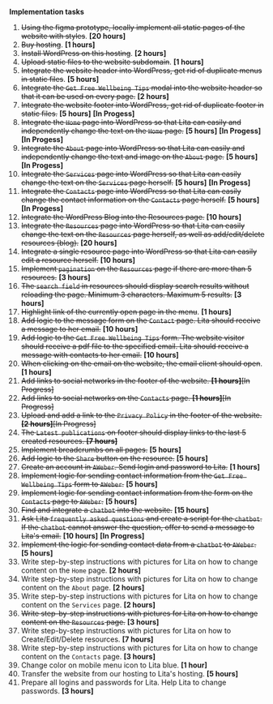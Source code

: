 **Implementation tasks**

1. ~~Using the figma prototype, locally implement all static pages of the website with styles~~. **[20 hours]**
2. ~~Buy hosting~~. **[1 hours]**
3. ~~Install WordPress on this hosting~~. **[2 hours]**
4. ~~Upload static files to the website subdomain~~. **[1 hours]**
5. ~~Integrate the website header into WordPress, get rid of duplicate menus in static files~~. **[5 hours]**
6. ~~Integrate the `Get Free Wellbeing Tips` modal into the website header so that it can be used on every page.~~ **[2 hours]**
7. ~~Integrate the website footer into WordPress, get rid of duplicate footer in static files.~~ **[5 hours]** **[In Progess]**
8. ~~Integrate the `Home` page into WordPress so that Lita can easily and independently change the text on the `Home` page.~~ **[5 hours]** **[In Progess]**  **[In Progess]**
9. ~~Integrate the `About` page into WordPress so that Lita can easily and independently change the text and image on the `About` page.~~ **[5 hours]**  **[In Progess]**
10. ~~Integrate the `Services` page into WordPress so that Lita can easily change the text on the `Services` page herself.~~ **[5 hours]**  **[In Progess]**
11. ~~Integrate the `Contacts` page into WordPress so that Lita can easily change the contact information on the `Contacts` page herself.~~ **[5 hours]**  **[In Progess]**
12. ~~Integrate the WordPress Blog into the Resources page.~~ **[10 hours]**
13. ~~Integrate the `Resources` page into WordPress so that Lita can easily change the text on the `Resources` page herself, as well as add/edit/delete resources (blog).~~ **[20 hours]**
14. ~~Integrate a single resource page into WordPress so that Lita can easily edit a resource herself.~~ **[10 hours]**
15. ~~Implement `pagination` on the `Resources` page if there are more than 5 resources.~~ **[3 hours]**
16. ~~The `search field` in resources should display search results without reloading the page. Minimum 3 characters. Maximum 5 results.~~ **[3 hours]**
17. ~~Highlight link of the currently open page in the menu~~. **[1 hours]**
18. ~~Add logic to the message form on the `Contact` page. Lita should receive a message to her email.~~ **[10 hours]**
19. ~~Add logic to the `Get Free Wellbeing Tips` form. The website visitor should receive a pdf file to the specified email. Lita should receive a message with contacts to her email.~~ **[10 hours]**
20. ~~When clicking on the email on the website, the email client should open~~. **[1 hours]**
21. ~~Add links to social networks in the footer of the website. **[1 hours]**[In Progress]~~
22. ~~Add links to social networks on the `Contacts` page. **[1 hours]**[In Progress]~~
23. ~~Upload and add a link to the `Privacy Policy` in the footer of the website. **[2 hours]**[In Progress]~~
24. ~~The `Latest publications` on footer should display links to the last 5 created resources. **[7 hours]**~~
25. ~~Implement breadcrumbs on all pages.~~ **[5 hours]**
26. ~~Add logic to the `Share` button on the resource.~~ **[5 hours]**
27. ~~Create an account in `AWeber`. Send login and password to Lita.~~ **[1 hours]**
28. ~~Implement logic for sending contact information from the `Get Free Wellbeing Tips` form to `AWeber`.~~ **[5 hours]**
29. ~~Implement logic for sending contact information from the form on the `Contacts` page to `AWeber`.~~ **[5 hours]**
30. ~~Find and integrate a `chatbot` into the website.~~ **[15 hours]**
31. ~~Ask Lita `frequently asked questions` and create a script for the `chatbot`. If the `chatbot` cannot answer the question, offer to send a message to Lita's email.~~ **[10 hours]** **[In Progress]**
32. ~~Implement the logic for sending contact data from a `chatbot` to `AWeber`.~~ **[5 hours]**
33. Write step-by-step instructions with pictures for Lita on how to change content on the `Home` page. **[2 hours]**
34. Write step-by-step instructions with pictures for Lita on how to change content on the `About` page. **[2 hours]**
35. Write step-by-step instructions with pictures for Lita on how to change content on the `Services` page. **[2 hours]**
36. ~~Write step-by-step instructions with pictures for Lita on how to change content on the `Resources` page.~~ **[3 hours]**
37. Write step-by-step instructions with pictures for Lita on how to Create/Edit/Delete resources. **[7 hours]**
38. Write step-by-step instructions with pictures for Lita on how to change content on the `Contacts` page. **[3 hours]**
39. Change color on mobile menu icon to Lita blue. **[1 hour]**
40. Transfer the website from our hosting to Lita's hosting. **[5 hours]**
41. Prepare all logins and passwords for Lita. Help Lita to change passwords. **[3 hours]**

